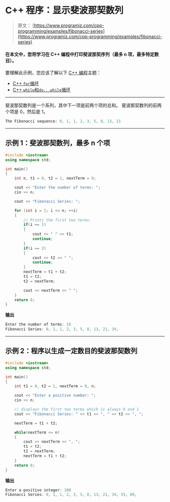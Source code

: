 # C++ 程序：显示斐波那契数列

> 原文： [https://www.programiz.com/cpp-programming/examples/fibonacci-series](https://www.programiz.com/cpp-programming/examples/fibonacci-series)

#### 在本文中，您将学习在 C++ 编程中打印斐波那契序列（最多 n 项，最多特定数目）。

要理解此示例，您应该了解以下 [C++ 编程](/cpp-programming "C++ tutorial")主题：

*   [C++ `for`循环](/cpp-programming/for-loop) 
*   [C++ `while`和`do...while`循环](/cpp-programming/do-while-loop)

* * *

斐波那契数列是一个系列，其中下一项是前两个项的总和。 斐波那契数列的前两个项是 0，然后是 1。

```cpp
The Fibonacci sequence: 0, 1, 1, 2, 3, 5, 8, 13, 21
```

* * *

## 示例 1：斐波那契数列，最多 n 个项

```cpp
#include <iostream>
using namespace std;

int main()
{
    int n, t1 = 0, t2 = 1, nextTerm = 0;

    cout << "Enter the number of terms: ";
    cin >> n;

    cout << "Fibonacci Series: ";

    for (int i = 1; i <= n; ++i)
    {
        // Prints the first two terms.
        if(i == 1)
        {
            cout << " " << t1;
            continue;
        }
        if(i == 2)
        {
            cout << t2 << " ";
            continue;
        }
        nextTerm = t1 + t2;
        t1 = t2;
        t2 = nextTerm;

        cout << nextTerm << " ";
    }
    return 0;
} 
```

**输出**

```cpp
Enter the number of terms: 10
Fibonacci Series: 0, 1, 1, 2, 3, 5, 8, 13, 21, 34, 
```

* * *

## 示例 2：程序以生成一定数目的斐波那契数列

```cpp
#include <iostream>
using namespace std;

int main()
{
    int t1 = 0, t2 = 1, nextTerm = 0, n;

    cout << "Enter a positive number: ";
    cin >> n;

    // displays the first two terms which is always 0 and 1
    cout << "Fibonacci Series: " << t1 << ", " << t2 << ", ";

    nextTerm = t1 + t2;

    while(nextTerm <= n)
    {
        cout << nextTerm << ", ";
        t1 = t2;
        t2 = nextTerm;
        nextTerm = t1 + t2;
    }
    return 0;
} 
```

**输出**

```cpp
Enter a positive integer: 100
Fibonacci Series: 0, 1, 1, 2, 3, 5, 8, 13, 21, 34, 55, 89, 
```
